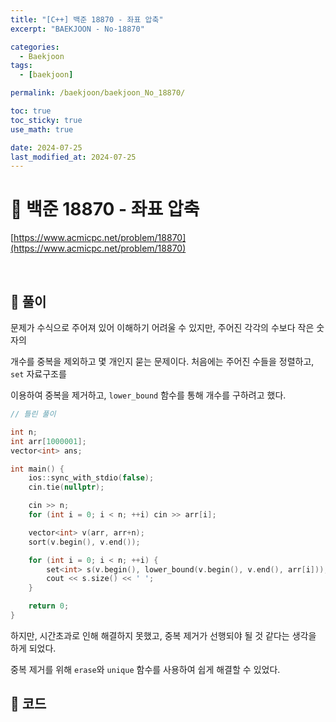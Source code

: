 ```yaml
---
title: "[C++] 백준 18870 - 좌표 압축"
excerpt: "BAEKJOON - No-18870"

categories:
  - Baekjoon
tags:
  - [baekjoon]

permalink: /baekjoon/baekjoon_No_18870/

toc: true
toc_sticky: true
use_math: true

date: 2024-07-25
last_modified_at: 2024-07-25
---
```


# 🔐 백준 18870 - 좌표 압축

[https://www.acmicpc.net/problem/18870](https://www.acmicpc.net/problem/18870)

<br>

## 🔑 풀이

문제가 수식으로 주어져 있어 이해하기 어려울 수 있지만, 주어진 각각의 수보다 작은 숫자의 <br>

개수를 중복을 제외하고 몇 개인지 묻는 문제이다. 처음에는 주어진 수들을 정렬하고, `set` 자료구조를 <br>

이용하여 중복을 제거하고, `lower_bound` 함수를 통해 개수를 구하려고 했다.

```c++
// 틀린 풀이

int n;
int arr[1000001];
vector<int> ans;

int main() {
    ios::sync_with_stdio(false);
    cin.tie(nullptr);

    cin >> n;
    for (int i = 0; i < n; ++i) cin >> arr[i];

    vector<int> v(arr, arr+n);
    sort(v.begin(), v.end());

    for (int i = 0; i < n; ++i) {
        set<int> s(v.begin(), lower_bound(v.begin(), v.end(), arr[i]));
        cout << s.size() << ' ';
    }

    return 0;
}
```

하지만, 시간초과로 인해 해결하지 못했고, 중복 제거가 선행되야 될 것 같다는 생각을 하게 되었다. <br>

중복 제거를 위해 `erase`와 `unique` 함수를 사용하여 쉽게 해결할 수 있었다.

## 🧩 코드

<script src="https://gist.github.com/jinwoojwa/adf73d0d8f02b4236aedac5bda29e249.js"></script>